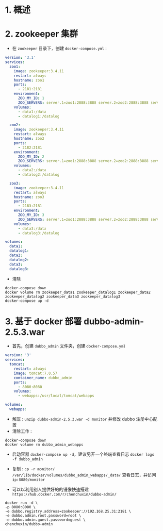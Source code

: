 

# 1. 概述


# 2. zookeeper 集群

- 在 `zookeeper` 目录下，创建 `docker-compose.yml` : 
```yml
version: '3.1'
services:
  zoo1:
    image: zookeeper:3.4.11
    restart: always
    hostname: zoo1
    ports:
      - 2181:2181
    environment:
      ZOO_MY_ID: 1
      ZOO_SERVERS: server.1=zoo1:2888:3888 server.2=zoo2:2888:3888 server.3=zoo3:2888:3888
    volumes:
      - data1:/data
      - datalog1:/datalog

  zoo2:
    image: zookeeper:3.4.11
    restart: always
    hostname: zoo2
    ports:
      - 2182:2181
    environment:
      ZOO_MY_ID: 2
      ZOO_SERVERS: server.1=zoo1:2888:3888 server.2=zoo2:2888:3888 server.3=zoo3:2888:3888
    volumes:
      - data2:/data
      - datalog2:/datalog

  zoo3:
    image: zookeeper:3.4.11
    restart: always
    hostname: zoo3
    ports:
      - 2183:2181
    environment:
      ZOO_MY_ID: 3
      ZOO_SERVERS: server.1=zoo1:2888:3888 server.2=zoo2:2888:3888 server.3=zoo3:2888:3888
    volumes:
      - data3:/data
      - datalog3:/datalog

volumes:
  data1:
  datalog1:
  data2:
  datalog2:
  data3:
  datalog3:
```
- 清除
```
docker-compose down
docker volume rm zookeeper_data1 zookeeper_datalog1 zookeeper_data2 zookeeper_datalog2 zookeeper_data3 zookeeper_datalog3
docker-compose up -d
```

# 3. 基于 docker 部署 dubbo-admin-2.5.3.war

- 首先，创建 `dubbo_admin` 文件夹，创建 `docker-compose.yml`
```yml
version: '3'
services:
  tomcat:
    restart: always
    image: tomcat:7.0.57
    container_name: dubbo_admin
    ports:
      - 8080:8080
    volumes:
      - webapps:/usr/local/tomcat/webapps

volumes:
  webapps:
```
- 解压 : `unzip dubbo-admin-2.5.3.war -d monitor` 并修改 dubbo 注册中心配置
- 清除工作 : 
```
docker-compose down
docker volume rm dubbo_admin_webapps
```
- 启动容器 `docker-compose up -d`，建议另开一个终端查看日志 `docker logs -f dubbo_admin`
- 复制 : `cp -r monitor/ /var/lib/docker/volumes/dubbo_admin_webapps/_data/` 查看日志，并访问 `ip:8080/monitor` 

- 可以以利用别人提供好的的镜像快速搭建 `https://hub.docker.com/r/chenchuxin/dubbo-admin/`
```
docker run -d \
-p 8080:8080 \
-e dubbo.registry.address=zookeeper://192.168.25.31:2181 \
-e dubbo.admin.root.password=root \
-e dubbo.admin.guest.password=guest \
chenchuxin/dubbo-admin
```